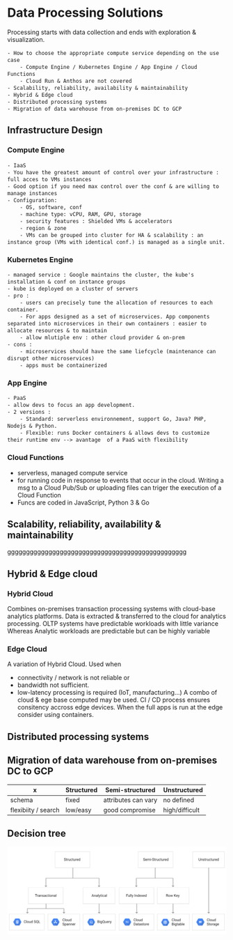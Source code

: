 # Data Processing Solutions

Processing starts with data collection and ends with exploration & visualization.
```
- How to choose the appropriate compute service depending on the use case
    - Compute Engine / Kubernetes Engine / App Engine / Cloud Functions
    - Cloud Run & Anthos are not covered
- Scalability, reliability, availability & maintainability
- Hybrid & Edge cloud
- Distributed processing systems
- Migration of data warehouse from on-premises DC to GCP
```

## Infrastructure Design

### Compute Engine
    - IaaS
    - You have the greatest amount of control over your infrastructure : full acces to VMs instances
    - Good option if you need max control over the conf & are willing to manage instances
    - Configuration:
        - OS, software, conf
        - machine type: vCPU, RAM, GPU, storage
        - security features : Shielded VMs & accelerators
        - region & zone
        - VMs can be grouped into cluster for HA & scalability : an instance group (VMs with identical conf.) is managed as a single unit.

### Kubernetes Engine

    - managed service : Google maintains the cluster, the kube's installation & conf on instance groups
    - kube is deployed on a cluster of servers
    - pro : 
        - users can precisely tune the allocation of resources to each container. 
        - For apps designed as a set of microservices. App components separated into microservices in their own containers : easier to allocate resources & to maintain
        - allow mlutiple env : other cloud provider & on-prem
    - cons : 
        - microservices should have the same liefcycle (maintenance can disrupt other microservices)
        - apps must be containerized

### App Engine
    - PaaS
    - allow devs to focus an app development.
    - 2 versions :
        - Standard: serverless environnement, support Go, Java? PHP, Nodejs & Python.
        - Flexible: runs Docker containers & allows devs to customize their runtime env --> avantage  of a PaaS with flexibility

### Cloud Functions
- serverless, managed compute service
- for running code in response to events that occur in the cloud. Writing a msg to a Cloud Pub/Sub or uploading files can triger the execution of a Cloud Function
- Funcs are coded in JavaScript, Python 3 & Go

## Scalability, reliability, availability & maintainability

gggggggggggggggggggggggggggggggggggggggggggggggg


## Hybrid & Edge cloud

### Hybrid Cloud
Combines on-premises transaction processing systems with cloud-base analytics platforms. 
Data is extracted & transferred to the cloud for analytics processing.
OLTP systems have predictable workloads with little variance
Whereas Analytic workloads are predictable but can be highly variable


### Edge Cloud
A variation of Hybrid Cloud. Used when 
 - connectivity / network is not reliable or 
 - bandwidth not sufficient. 
 - low-latency processing is required (IoT, manufacturing...)
 A combo of cloud & ege base computed may be used.
 CI / CD process ensures consitency accross edge devices. When the full apps is run at the edge consider using containers.

## Distributed processing systems


## Migration of data warehouse from on-premises DC to GCP




x       | Structured        | Semi-structured           | Unstructured  |
--------| ------------- |-------------| -----|
schema  | fixed      |  attributes can vary | no defined |
flexibiity / search   | low/easy      | good compromise      |   high/difficult |



## Decision tree
    
![Example](pictures/decision_tree.svg "Example")



